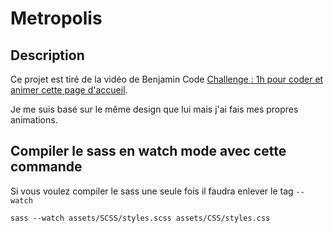 # Metropolis

## Description
Ce projet est tiré de la vidéo de Benjamin Code [Challenge : 1h pour coder et animer cette page d'accueil](https://www.youtube.com/watch?v=F7-ERpRj3z8).

Je me suis basé sur le même design que lui mais j'ai fais mes propres animations.

## Compiler le sass en watch mode avec cette commande

Si vous voulez compiler le sass une seule fois il faudra enlever le tag `--watch`

```
sass --watch assets/SCSS/styles.scss assets/CSS/styles.css
```
